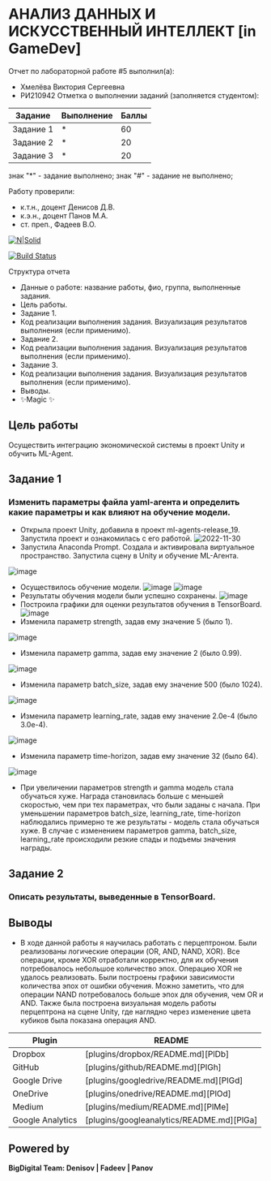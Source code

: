 # АНАЛИЗ ДАННЫХ И ИСКУССТВЕННЫЙ ИНТЕЛЛЕКТ [in GameDev]
Отчет по лабораторной работе #5 выполнил(а):
- Хмелёва Виктория Сергеевна
- РИ210942
Отметка о выполнении заданий (заполняется студентом):

| Задание | Выполнение | Баллы |
| ------ | ------ | ------ |
| Задание 1 | * | 60 |
| Задание 2 | * | 20 |
| Задание 3 | * | 20 |

знак "*" - задание выполнено; знак "#" - задание не выполнено;

Работу проверили:
- к.т.н., доцент Денисов Д.В.
- к.э.н., доцент Панов М.А.
- ст. преп., Фадеев В.О.

[![N|Solid](https://cldup.com/dTxpPi9lDf.thumb.png)](https://nodesource.com/products/nsolid)

[![Build Status](https://travis-ci.org/joemccann/dillinger.svg?branch=master)](https://travis-ci.org/joemccann/dillinger)

Структура отчета

- Данные о работе: название работы, фио, группа, выполненные задания.
- Цель работы.
- Задание 1.
- Код реализации выполнения задания. Визуализация результатов выполнения (если применимо).
- Задание 2.
- Код реализации выполнения задания. Визуализация результатов выполнения (если применимо).
- Задание 3.
- Код реализации выполнения задания. Визуализация результатов выполнения (если применимо).
- Выводы.
- ✨Magic ✨

## Цель работы
Осуществить интеграцию экономической системы в проект Unity и обучить ML-Agent.

## Задание 1
### Изменить параметры файла yaml-агента и определить какие параметры и как влияют на обучение модели.

- Открыла проект Unity, добавила в проект ml-agents-release_19. Запустила проект и ознакомилась с его работой.
![2022-11-30](https://user-images.githubusercontent.com/106344305/204775937-e355d2c8-4f01-4033-b1fa-ce9408654b8d.png)
- Запустила Anaconda Prompt. Создала и активировала виртуальное пространство. Запустила сцену в Unity и обучение ML-Агента.

![image](https://user-images.githubusercontent.com/106344305/204784917-95bb790a-3a03-417d-8916-86edfe810bf9.png)

- Осуществилось обучение модели.
![image](https://user-images.githubusercontent.com/106344305/204785845-656358bb-8178-44df-9b14-a09838596079.png)
![image](https://user-images.githubusercontent.com/106344305/204788606-3ffbd2d9-ccf8-4d73-bd55-b9f99f164833.png)
- Результаты обучения модели были успешно сохранены.
![image](https://user-images.githubusercontent.com/106344305/204788741-e630ffd7-8303-40d8-8693-abd4769c238e.png)
- Построила графики для оценки результатов обучения в TensorBoard.
![image](https://user-images.githubusercontent.com/106344305/204803703-d7b4bafb-45f5-4cfc-906d-bbec0d735750.png)
- Изменила параметр strength, задав ему значение 5 (было 1).

![image](https://user-images.githubusercontent.com/106344305/204804341-929d9fbf-e3bc-49e2-8272-4661726b4142.png)

- Изменила параметр gamma, задав ему значение 2 (было 0.99).

![image](https://user-images.githubusercontent.com/106344305/204809956-bee2ffea-99e6-4c63-9e16-5418c2db7445.png)

- Изменила параметр batch_size, задав ему значение 500 (было 1024).

![image](https://user-images.githubusercontent.com/106344305/204811911-a42f881b-83dc-4790-9e4d-54cb0aac006a.png)

- Изменила параметр learning_rate, задав ему значение 2.0e-4 (было 3.0e-4).

![image](https://user-images.githubusercontent.com/106344305/204814033-ec1538cf-1dc2-480f-9a0f-344d456e3217.png)

- Изменила параметр time-horizon, задав ему значение 32 (было 64).

![image](https://user-images.githubusercontent.com/106344305/204816256-4c062519-ca3c-4034-acb2-adfe7f98b7cd.png)

- При увеличении параметров strength и gamma модель стала обучаться хуже. Награда становилась больше с меньшей скоростью, чем при тех параметрах, что были заданы с начала. При уменьшении параметров batch_size, learning_rate, time-horizon наблюдались примерно те же результаты - модель стала обучаться хуже. В случае с изменением параметров gamma, batch_size, learning_rate происходили резкие спады и подъемы значения награды.

## Задание 2
### Описать результаты, выведенные в TensorBoard. 



## Выводы

- В ходе данной работы я научилась работать с перцептроном. Были реализованы логические операции (OR, AND, NAND, XOR). Все операции, кроме XOR отработали корректно, для их обучения потребовалось небольшое количество эпох. Операцию XOR не удалось реализовать. Были построены графики зависимости количества эпох от ошибки обучения. Можно заметить, что для операции NAND потребовалось больше эпох для обучения, чем OR и AND. Также была построена визуальная модель работы перцептрона на сцене Unity, где наглядно через изменение цвета кубиков была показана операция AND.


| Plugin | README |
| ------ | ------ |
| Dropbox | [plugins/dropbox/README.md][PlDb] |
| GitHub | [plugins/github/README.md][PlGh] |
| Google Drive | [plugins/googledrive/README.md][PlGd] |
| OneDrive | [plugins/onedrive/README.md][PlOd] |
| Medium | [plugins/medium/README.md][PlMe] |
| Google Analytics | [plugins/googleanalytics/README.md][PlGa] |

## Powered by

**BigDigital Team: Denisov | Fadeev | Panov**
